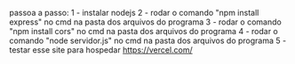 passoa a passo:
1 - instalar nodejs
2 - rodar o comando "npm install express" no cmd na pasta dos arquivos do programa
3 - rodar o comando "npm install cors" no cmd na pasta dos arquivos do programa
4 - rodar o comando "node servidor.js" no cmd na pasta dos arquivos do programa
5 - testar esse site para hospedar https://vercel.com/
